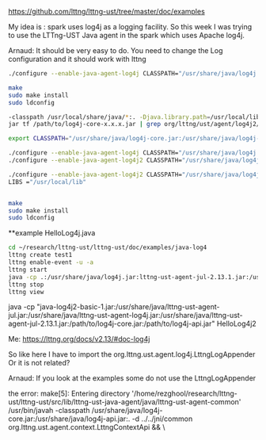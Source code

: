 https://github.com/lttng/lttng-ust/tree/master/doc/examples


My idea is :
spark uses log4j as a logging facility. So this week I was trying to use the LTTng-UST Java agent in the spark which uses Apache log4j.

Arnaud:
It should be very easy to do. You need to change the Log configuration and it should work with lttng



```bash
./configure --enable-java-agent-log4j CLASSPATH="/usr/share/java/log4j.jar"

make
sudo make install
sudo ldconfig
```

```bash
-classpath /usr/local/share/java/*:. -Djava.library.path=/usr/local/lib Test
jar tf /path/to/log4j-core-x.x.x.jar | grep org/lttng/ust/agent/log4j2/LttngLog4j2Api

export CLASSPATH="/usr/share/java/log4j-core.jar:/usr/share/java/log4j-api.jar"

./configure --enable-java-agent-log4j CLASSPATH="/usr/share/java/log4j.jar"
./configure --enable-java-agent-log4j2 CLASSPATH="/usr/share/java/log4j-core.jar:/usr/share/java/log4j-api.jar"

./configure --enable-java-agent-log4j2 CLASSPATH="/usr/share/java/log4j-core.jar:/usr/share/java/log4j-api.jar:/usr/local/share/java/*:."
LIBS ="/usr/local/lib"


make
sudo make install
sudo ldconfig

```

**example HelloLog4j.java 
```bash
cd ~/research/lttng-ust/lttng-ust/doc/examples/java-log4
lttng create test1
lttng enable-event -u -a
lttng start
java -cp .:/usr/share/java/log4j.jar:lttng-ust-agent-jul-2.13.1.jar:/usr/share/java/lttng-ust-agent-jul.jar:/usr/share/java/lttng-ust-agent-log4j.jar:/usr/share/java/lttng-ust-agent-jul-2.13.1.jar HelloLog4j
lttng stop
lttng view
```


java -cp "java-log4j2-basic-1.jar:/usr/share/java/lttng-ust-agent-jul.jar:/usr/share/java/lttng-ust-agent-log4j.jar:/usr/share/java/lttng-ust-agent-jul-2.13.1.jar:/path/to/log4j-core.jar:/path/to/log4j-api.jar" HelloLog4j2



Me: 
https://lttng.org/docs/v2.13/#doc-log4j

So like here I have to import the
org.lttng.ust.agent.log4j.LttngLogAppender
Or it is not related?

Arnaud: 
If you look at the examples some do not use the LttngLogAppender


the error: 
make[5]: Entering directory '/home/rezghool/research/lttng-ust/lttng-ust/src/lib/lttng-ust-java-agent/java/lttng-ust-agent-common'
/usr/bin/javah -classpath /usr/share/java/log4j-core.jar:/usr/share/java/log4j-api.jar:. -d ../../jni/common  org.lttng.ust.agent.context.LttngContextApi && \




